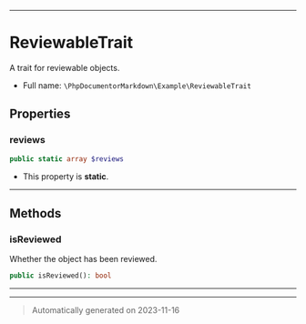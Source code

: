***

# ReviewableTrait

A trait for reviewable objects.


* Full name: `\PhpDocumentorMarkdown\Example\ReviewableTrait`



## Properties


### reviews



```php
public static array $reviews
```



* This property is **static**.


***

## Methods


### isReviewed

Whether the object has been reviewed.

```php
public isReviewed(): bool
```











***

***
> Automatically generated on 2023-11-16

